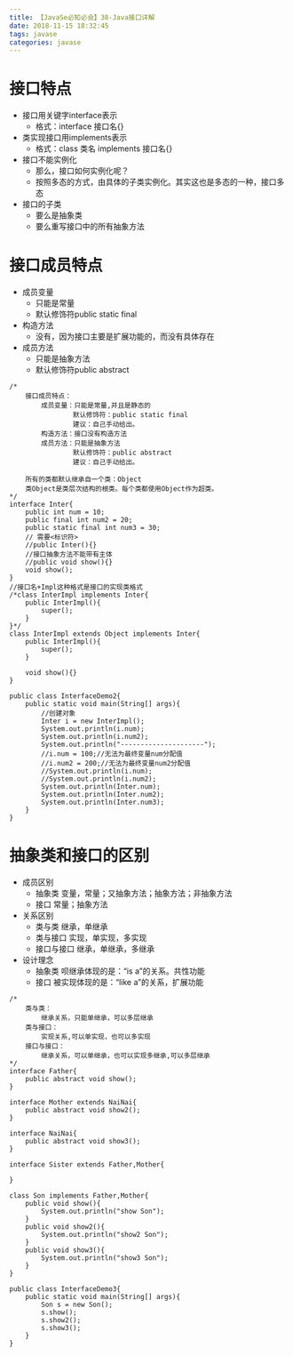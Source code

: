 ```yaml
---
title: 【JavaSe必知必会】38-Java接口详解
date: 2018-11-15 18:32:45
tags: javase
categories: javase
---
```

# 接口特点
- 接口用关键字interface表示
  - 格式：interface 接口名{}
- 类实现接口用implements表示
  - 格式：class 类名 implements 接口名{}
- 接口不能实例化
  - 那么，接口如何实例化呢？
  - 按照多态的方式，由具体的子类实例化。其实这也是多态的一种，接口多态
- 接口的子类
  - 要么是抽象类
  - 要么重写接口中的所有抽象方法
# 接口成员特点
- 成员变量
  - 只能是常量
  - 默认修饰符public static final
- 构造方法
  - 没有，因为接口主要是扩展功能的，而没有具体存在
- 成员方法
  - 只能是抽象方法
  - 默认修饰符public abstract

```
/*
	接口成员特点：
		成员变量：只能是常量,并且是静态的
				默认修饰符：public static final
				建议：自己手动给出。
		构造方法：接口没有构造方法
		成员方法：只能是抽象方法
				默认修饰符：public abstract
				建议：自己手动给出。
		
	所有的类都默认继承自一个类：Object
	类Object是类层次结构的根类。每个类都使用Object作为超类。
*/
interface Inter{
	public int num = 10;
	public final int num2 = 20;
	public static final int num3 = 30;
	// 需要<标识符>
	//public Inter(){}
	//接口抽象方法不能带有主体
	//public void show(){}
	void show();
}
//接口名+Impl这种格式是接口的实现类格式
/*class InterImpl implements Inter{
	public InterImpl(){
		super();
	}
}*/
class InterImpl extends Object implements Inter{
	public InterImpl(){
		super();
	}
	
	void show(){}
}

public class InterfaceDemo2{
	public static void main(String[] args){
		//创建对象
		Inter i = new InterImpl();
		System.out.println(i.num);
		System.out.println(i.num2);
		System.out.println("---------------------");
		//i.num = 100;//无法为最终变量num分配值
		//i.num2 = 200;//无法为最终变量num2分配值
		//System.out.println(i.num);
		//System.out.println(i.num2);
		System.out.println(Inter.num);
		System.out.println(Inter.num2);
		System.out.println(Inter.num3);
	}
}
```
# 抽象类和接口的区别
- 成员区别
  - 抽象类  变量，常量；又抽象方法；抽象方法；非抽象方法
  - 接口    常量；抽象方法
- 关系区别
  - 类与类  继承，单继承
  - 类与接口    实现，单实现，多实现
  - 接口与接口  继承，单继承，多继承
- 设计理念
  - 抽象类  呗继承体现的是：“is a”的关系。共性功能
  - 接口    被实现体现的是：“like a”的关系，扩展功能

```
/*
	类与类：
		继承关系，只能单继承，可以多层继承
	类与接口：
		实现关系,可以单实现，也可以多实现
	接口与接口：
		继承关系，可以单继承，也可以实现多继承,可以多层继承
*/
interface Father{
	public abstract void show();
}

interface Mother extends NaiNai{
	public abstract void show2();
}

interface NaiNai{
	public abstract void show3();
}

interface Sister extends Father,Mother{
	
}

class Son implements Father,Mother{
	public void show(){
		System.out.println("show Son");
	}
	public void show2(){
		System.out.println("show2 Son");
	}
	public void show3(){
		System.out.println("show3 Son");
	}
}

public class InterfaceDemo3{
	public static void main(String[] args){
		Son s = new Son();
		s.show();
		s.show2();
		s.show3();
	}
}
```
